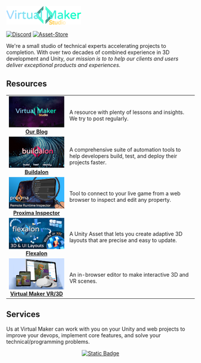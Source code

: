 [![# Virtual Maker Studio](images/virtual-maker-studio-logo.png)](https://www.virtualmaker.dev?utm_source=company_readme)

[![Discord](https://img.shields.io/discord/939721153688264824.svg?label=&logo=discord&logoColor=ffffff&color=7389D8&labelColor=6A7EC2)](https://discord.gg/VM9cWJ9rjH) [![Asset-Store](https://img.shields.io/badge/_-Asset%20Store-white?logo=unity&labelColor=black)](https://assetstore.unity.com/publishers/72095)

We're a small studio of technical experts accelerating projects to completion. With over two decades of combined experience in 3D development and Unity, *our mission is to to help our clients and users deliver exceptional products and experiences.*

## Resources

| | |
|:---:|:---|
| [![Company-Blog](images/company-banner.png)](https://www.virtualmaker.dev?utm_source=company_readme) <br> [**Our Blog**](https://www.virtualmaker.dev?utm_source=company_readme) | A resource with plenty of lessons and insights. We try to post regularly. |
| [![Buildalon](images/buildalon-banner.png)](https://www.buildalon.com?utm_source=company_readme) <br> [**Buildalon**](https://www.buildalon.com/?utm_source=company_readme) | A comprehensive suite of automation tools to help developers build, test, and deploy their projects faster. |
| [![Proxima](images/proxima-banner.png)](https://www.unityproxima.com/?utm_source=company_readme) <br> [**Proxima Inspector**](https://www.unityproxima.com/?utm_source=company_readme) | Tool to connect to your live game from a web browser to inspect and edit any property. |
| [![Flexalon](images/flexalon-banner.png)](https://www.flexalon.com/?utm_source=company_readme) <br> [**Flexalon**](https://www.flexalon.com/?utm_source=company_readme) | A Unity Asset that lets you create adaptive 3D layouts that are precise and easy to update. |
| [![Virtual-Maker-Editor](images/virtual-maker-banner.png)](https://www.virtualmaker.net/?utm_source=company_readme) <br> [**Virtual Maker VR/3D**](https://www.virtualmaker.net/?utm_source=company_readme) | An in-browser editor to make interactive 3D and VR scenes. |

## Services

Us at Virtual Maker can work with you on your Unity and web projects to improve your devops, implement core features, and solve your technical/programming problems.

<div align="center">

[![Static Badge](https://img.shields.io/badge/Tell%20us%20about%20your%20project!-%230082F6?style=for-the-badge)
](https://www.virtualmaker.dev/contact?utm_source=company_readme)

</div>